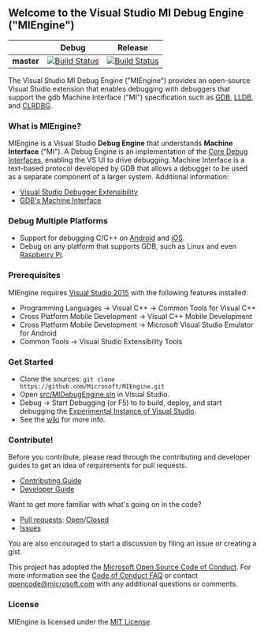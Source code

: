 ## Welcome to the Visual Studio MI Debug Engine ("MIEngine")

||Debug|Release|
|:--:|:--:|:--:|
|**master**|[![Build Status](https://ci.dot.net/job/Microsoft_MIEngine/job/master/job/debug/badge/icon)](https://ci.dot.net/job/Microsoft_MIEngine/job/master/job/debug/)|[![Build Status](https://ci.dot.net/job/Microsoft_MIEngine/job/master/job/release/badge/icon)](https://ci.dot.net/job/Microsoft_MIEngine/job/master/job/release/)|

The Visual Studio MI Debug Engine ("MIEngine") provides an open-source Visual Studio extension that enables debugging with debuggers that support the gdb Machine Interface ("MI")
specification such as [GDB](http://www.gnu.org/software/gdb/), [LLDB](http://lldb.llvm.org/), and [CLRDBG](https://github.com/Microsoft/MIEngine/wiki/What-is-CLRDBG).

### What is MIEngine?

MIEngine is a Visual Studio **Debug Engine** that understands **Machine Interface** ("MI"). A Debug Engine is an implementation of the [Core Debug Interfaces](https://msdn.microsoft.com/en-us/library/bb146305.aspx), 
enabling the VS UI to drive debugging. Machine Interface is a text-based protocol developed by GDB that allows a debugger to be used as a separate component of a larger system. 
Additional information:
 - [Visual Studio Debugger Extensibility](https://msdn.microsoft.com/en-us/library/bb161718.aspx)
 - [GDB's Machine Interface](https://sourceware.org/gdb/onlinedocs/gdb/GDB_002fMI.html)

### Debug Multiple Platforms

* Support for debugging C/C++ on [Android](http://blogs.msdn.com/b/vcblog/archive/2014/12/12/debug-jni-android-applications-using-visual-c-cross-platform-mobile.aspx) and [iOS](http://blogs.msdn.com/b/vcblog/archive/2015/04/29/debugging-c-code-on-ios-with-visual-studio-2015.aspx).
* Debug on any platform that supports GDB, such as Linux and even [Raspberry Pi](http://blogs.msdn.com/b/vcblog/archive/2015/04/29/debug-c-code-on-linux-from-visual-studio.aspx).

### Prerequisites
MIEngine requires [Visual Studio 2015](https://www.visualstudio.com/downloads/download-visual-studio-vs) with the following features installed:
* Programming Languages -> Visual C++ -> Common Tools for Visual C++
* Cross Platform Mobile Development -> Visual C++ Mobile Development
* Cross Platform Mobile Development -> Microsoft Visual Studio Emulator for Android
* Common Tools -> Visual Studio Extensibility Tools

### Get Started
* Clone the sources: `git clone https://github.com/Microsoft/MIEngine.git`
* Open [src/MIDebugEngine.sln](https://github.com/Microsoft/MIEngine/blob/master/src/MIDebugEngine.sln) in Visual Studio.
* Debug -> Start Debugging (or F5) to to build, deploy, and start debugging the [Experimental Instance of Visual Studio](https://msdn.microsoft.com/en-us/library/bb166560.aspx).
* See the [wiki](https://github.com/Microsoft/MIEngine/wiki) for more info.


### Contribute!
Before you contribute, please read through the contributing and developer guides to get an idea of requirements for pull requests. 

* [Contributing Guide](https://github.com/Microsoft/MIEngine/wiki/Contributing-Code)
* [Developer Guide](https://github.com/Microsoft/MIEngine/wiki/Building-Testing-and-Debugging)

Want to get more familiar with what's going on in the code?
* [Pull requests](https://github.com/Microsoft/MIEngine/pulls): [Open](https://github.com/Microsoft/MIEngine/pulls?q=is%3Aopen+is%3Apr)/[Closed](https://github.com/Microsoft/MIEngine/pulls?q=is%3Apr+is%3Aclosed)
* [Issues](https://github.com/Microsoft/MIEngine/issues)

You are also encouraged to start a discussion by filing an issue or creating a gist. 

This project has adopted the [Microsoft Open Source Code of Conduct](https://opensource.microsoft.com/codeofconduct/). For more information see the [Code of Conduct FAQ](https://opensource.microsoft.com/codeofconduct/faq/) or contact [opencode@microsoft.com](mailto:opencode@microsoft.com) with any additional questions or comments.

### License
MIEngine is licensed under the [MIT License](https://github.com/Microsoft/MIEngine/blob/master/License.txt).
